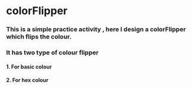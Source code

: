 # colorFlipper

### This is a simple practice activity , here I design a colorFlipper which flips the colour.
### It has two type of colour flipper 
#### 1. For basic colour
#### 2. For hex colour
